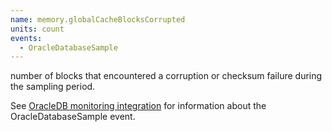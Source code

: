 ```yaml
---
name: memory.globalCacheBlocksCorrupted
units: count
events:
  - OracleDatabaseSample
---
```


number of blocks that encountered a corruption or checksum failure during the sampling period.

See [OracleDB monitoring integration](https://docs.newrelic.com/docs/integrations/host-integrations/host-integrations-list/oracledb-monitoring-integration) for information about the OracleDatabaseSample event.